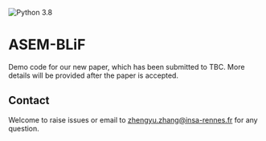 ![Python 3.8](https://img.shields.io/badge/python-3.8-green.svg)

# ASEM-BLiF

Demo code for our new paper, which has been submitted to TBC. More details will be provided after the paper is accepted.

## Contact
Welcome to raise issues or email to [zhengyu.zhang@insa-rennes.fr](zhengyu.zhang@insa-rennes.fr) for any question.
